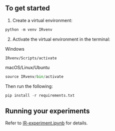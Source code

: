 ## To get started

1. Create a virtual environment:
```python
python -m venv IRvenv
```
2. Activate the virtual environment in the terminal:

Windows
```
IRvenv/Scripts/activate
```
macOS/Linux/Ubuntu
```python
source IRvenv/bin/activate
```

Then run the following:
```python
pip install -r requirements.txt
```

## Running your experiments
Refer to [IR-experiment.ipynb](verbose_experiment.ipynb) for details.